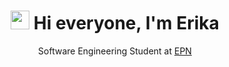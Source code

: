 <h1 align="center">
  <img src="https://media.giphy.com/media/hvRJCLFzcasrR4ia7z/giphy.gif" width="30px">
  Hi everyone, I'm Erika
</h1>
<p align="center">
  Software Engineering Student at <a href="https://www.epn.edu.ec">EPN</a>
</p>


